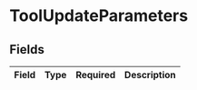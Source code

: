 # ToolUpdateParameters


## Fields

| Field       | Type        | Required    | Description |
| ----------- | ----------- | ----------- | ----------- |